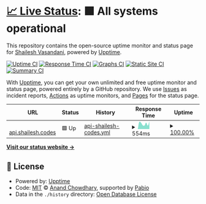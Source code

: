 # [📈 Live Status](https://status.shailesh.codes): <!--live status--> **🟩 All systems operational**

This repository contains the open-source uptime monitor and status page for [Shailesh Vasandani](shaile.sh), powered by [Upptime](https://github.com/upptime/upptime).

[![Uptime CI](https://github.com/svasandani/status.shailesh.codes/workflows/Uptime%20CI/badge.svg)](https://github.com/svasandani/status.shailesh.codes/actions?query=workflow%3A%22Uptime+CI%22)
[![Response Time CI](https://github.com/svasandani/status.shailesh.codes/workflows/Response%20Time%20CI/badge.svg)](https://github.com/svasandani/status.shailesh.codes/actions?query=workflow%3A%22Response+Time+CI%22)
[![Graphs CI](https://github.com/svasandani/status.shailesh.codes/workflows/Graphs%20CI/badge.svg)](https://github.com/svasandani/status.shailesh.codes/actions?query=workflow%3A%22Graphs+CI%22)
[![Static Site CI](https://github.com/svasandani/status.shailesh.codes/workflows/Static%20Site%20CI/badge.svg)](https://github.com/svasandani/status.shailesh.codes/actions?query=workflow%3A%22Static+Site+CI%22)
[![Summary CI](https://github.com/svasandani/status.shailesh.codes/workflows/Summary%20CI/badge.svg)](https://github.com/svasandani/status.shailesh.codes/actions?query=workflow%3A%22Summary+CI%22)

With [Upptime](https://upptime.js.org), you can get your own unlimited and free uptime monitor and status page, powered entirely by a GitHub repository. We use [Issues](https://github.com/svasandani/status.shailesh.codes/issues) as incident reports, [Actions](https://github.com/svasandani/status.shailesh.codes/actions) as uptime monitors, and [Pages](https://status.shailesh.codes) for the status page.

<!--start: status pages-->
<!-- This summary is generated by Upptime (https://github.com/upptime/upptime) -->
<!-- Do not edit this manually, your changes will be overwritten -->
<!-- prettier-ignore -->
| URL | Status | History | Response Time | Uptime |
| --- | ------ | ------- | ------------- | ------ |
| <img alt="" src="https://icons.duckduckgo.com/ip3/api.shailesh.codes.ico" height="13"> [api.shailesh.codes](https://api.shailesh.codes/health) | 🟩 Up | [api-shailesh-codes.yml](https://github.com/svasandani/status.shailesh.codes/commits/HEAD/history/api-shailesh-codes.yml) | <details><summary><img alt="Response time graph" src="./graphs/api-shailesh-codes/response-time-week.png" height="20"> 554ms</summary><br><a href="https://status.shailesh.codes/history/api-shailesh-codes"><img alt="Response time 503" src="https://img.shields.io/endpoint?url=https%3A%2F%2Fraw.githubusercontent.com%2Fsvasandani%2Fstatus.shailesh.codes%2FHEAD%2Fapi%2Fapi-shailesh-codes%2Fresponse-time.json"></a><br><a href="https://status.shailesh.codes/history/api-shailesh-codes"><img alt="24-hour response time 758" src="https://img.shields.io/endpoint?url=https%3A%2F%2Fraw.githubusercontent.com%2Fsvasandani%2Fstatus.shailesh.codes%2FHEAD%2Fapi%2Fapi-shailesh-codes%2Fresponse-time-day.json"></a><br><a href="https://status.shailesh.codes/history/api-shailesh-codes"><img alt="7-day response time 554" src="https://img.shields.io/endpoint?url=https%3A%2F%2Fraw.githubusercontent.com%2Fsvasandani%2Fstatus.shailesh.codes%2FHEAD%2Fapi%2Fapi-shailesh-codes%2Fresponse-time-week.json"></a><br><a href="https://status.shailesh.codes/history/api-shailesh-codes"><img alt="30-day response time 503" src="https://img.shields.io/endpoint?url=https%3A%2F%2Fraw.githubusercontent.com%2Fsvasandani%2Fstatus.shailesh.codes%2FHEAD%2Fapi%2Fapi-shailesh-codes%2Fresponse-time-month.json"></a><br><a href="https://status.shailesh.codes/history/api-shailesh-codes"><img alt="1-year response time 503" src="https://img.shields.io/endpoint?url=https%3A%2F%2Fraw.githubusercontent.com%2Fsvasandani%2Fstatus.shailesh.codes%2FHEAD%2Fapi%2Fapi-shailesh-codes%2Fresponse-time-year.json"></a></details> | <details><summary><a href="https://status.shailesh.codes/history/api-shailesh-codes">100.00%</a></summary><a href="https://status.shailesh.codes/history/api-shailesh-codes"><img alt="All-time uptime 100.00%" src="https://img.shields.io/endpoint?url=https%3A%2F%2Fraw.githubusercontent.com%2Fsvasandani%2Fstatus.shailesh.codes%2FHEAD%2Fapi%2Fapi-shailesh-codes%2Fuptime.json"></a><br><a href="https://status.shailesh.codes/history/api-shailesh-codes"><img alt="24-hour uptime 100.00%" src="https://img.shields.io/endpoint?url=https%3A%2F%2Fraw.githubusercontent.com%2Fsvasandani%2Fstatus.shailesh.codes%2FHEAD%2Fapi%2Fapi-shailesh-codes%2Fuptime-day.json"></a><br><a href="https://status.shailesh.codes/history/api-shailesh-codes"><img alt="7-day uptime 100.00%" src="https://img.shields.io/endpoint?url=https%3A%2F%2Fraw.githubusercontent.com%2Fsvasandani%2Fstatus.shailesh.codes%2FHEAD%2Fapi%2Fapi-shailesh-codes%2Fuptime-week.json"></a><br><a href="https://status.shailesh.codes/history/api-shailesh-codes"><img alt="30-day uptime 100.00%" src="https://img.shields.io/endpoint?url=https%3A%2F%2Fraw.githubusercontent.com%2Fsvasandani%2Fstatus.shailesh.codes%2FHEAD%2Fapi%2Fapi-shailesh-codes%2Fuptime-month.json"></a><br><a href="https://status.shailesh.codes/history/api-shailesh-codes"><img alt="1-year uptime 100.00%" src="https://img.shields.io/endpoint?url=https%3A%2F%2Fraw.githubusercontent.com%2Fsvasandani%2Fstatus.shailesh.codes%2FHEAD%2Fapi%2Fapi-shailesh-codes%2Fuptime-year.json"></a></details>

<!--end: status pages-->

[**Visit our status website →**](https://status.shailesh.codes)

## 📄 License

- Powered by: [Upptime](https://github.com/upptime/upptime)
- Code: [MIT](./LICENSE) © [Anand Chowdhary](https://anandchowdhary.com), supported by [Pabio](https://pabio.com)
- Data in the `./history` directory: [Open Database License](https://opendatacommons.org/licenses/odbl/1-0/)
